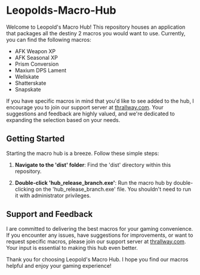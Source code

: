 # Leopolds-Macro-Hub

Welcome to Leopold's Macro Hub! This repository houses an application that packages all the destiny 2 macros you would want to use. Currently, you can find the following macros:
- AFK Weapon XP
- AFK Seasonal XP
- Prism Conversion
- Maxium DPS Lament
- Wellskate
- Shatterskate
- Snapskate

If you have specific macros in mind that you'd like to see added to the hub, I encourage you to join our support server at [thrallway.com](https://thrallway.com). Your suggestions and feedback are highly valued, and we're dedicated to expanding the selection based on your needs.

## Getting Started

Starting the macro hub is a breeze. Follow these simple steps:

1. **Navigate to the 'dist' folder**: Find the 'dist' directory within this repository.

2. **Double-click 'hub_release_branch.exe'**: Run the macro hub by double-clicking on the 'hub_release_branch.exe' file. You shouldn't need to run it with administrator privileges.

## Support and Feedback

I are committed to delivering the best macros for your gaming convenience. If you encounter any issues, have suggestions for improvements, or want to request specific macros, please join our support server at [thrallway.com](https://thrallway.com). Your input is essential to making this hub even better.

Thank you for choosing Leopold's Macro Hub. I hope you find our macros helpful and enjoy your gaming experience!


